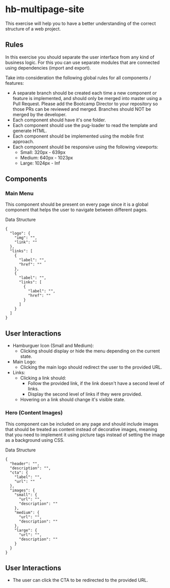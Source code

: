 # hb-multipage-site
This exercise will help you to have a better understanding of the correct structure of a web project.

## Rules
In this exercise you should separate the user interface from any kind of business logic. For this you can use separate modules that are connected using dependencies (import and export).

Take into consideration the following global rules for all components / features:

- A separate branch should be created each time a new component or feature is implemented, and should only be merged into master using a Pull Request. Please add the Bootcamp Director to your repository so those PRs can be reviewed and merged. Branches should NOT be merged by the developer.
- Each component should have it's one folder.
- Each component should use the pug-loader to read the template and generate HTML.
- Each component should be implemented using the mobile first approach.
- Each component should be responsive using the following viewports:
    - Small: 320px - 639px
    - Medium: 640px - 1023px
    - Large: 1024px - Inf

## Components

### Main Menu
This component should be present on every page since it is a global component that helps the user to navigate between different pages.

Data Structure
```
{
  "logo": {
    "img": "",
    "link": ""
  },
  "links": [
    {
      "label": "",
      "href": ""
    },
    {
      "label": "",
      "links": [
        {
          "label": "",
          "href": ""
        }
      ]
    }
  ]
}
```

## User Interactions
- Hamburguer Icon (Small and Medium):
    - Clicking should display or hide the menu depending on the current state.
- Main Logo:
    - Clicking the main logo should redirect the user to the provided URL.
- Links:
    - Clicking a link should:
        - Follow the provided link, if the link doesn't have a second level of links.
        - Display the second level of links if they were provided.
    - Hovering on a link should change it's visible state.

### Hero (Content Images)
This component can be included on any page and should include images that should be treated as content instead of decorative images, meaning that you need to implement it using picture tags instead of setting the image as a background using CSS.

Data Structure
```
{
  "header": "",
  "description": "",
  "cta": {
    "label": "",
    "url": ""
  },
  "images": {
    "small": {
      "url": "",
      "description": ""
    },
    "medium": {
      "url": "",
      "description": ""
    },
    "large": {
      "url": "",
      "description": ""
    }
  }
}
```


## User Interactions
- The user can click the CTA to be redirected to the provided URL.
